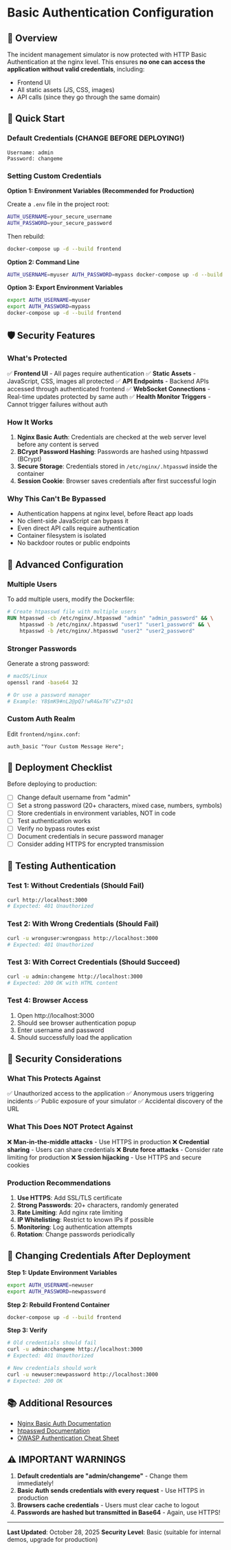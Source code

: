 # Basic Authentication Configuration

## 🔐 Overview

The incident management simulator is now protected with HTTP Basic Authentication at the nginx level. This ensures **no one can access the application without valid credentials**, including:
- Frontend UI
- All static assets (JS, CSS, images)
- API calls (since they go through the same domain)

## 🚀 Quick Start

### Default Credentials (CHANGE BEFORE DEPLOYING!)

```
Username: admin
Password: changeme
```

### Setting Custom Credentials

**Option 1: Environment Variables (Recommended for Production)**

Create a `.env` file in the project root:

```bash
AUTH_USERNAME=your_secure_username
AUTH_PASSWORD=your_secure_password
```

Then rebuild:

```bash
docker-compose up -d --build frontend
```

**Option 2: Command Line**

```bash
AUTH_USERNAME=myuser AUTH_PASSWORD=mypass docker-compose up -d --build frontend
```

**Option 3: Export Environment Variables**

```bash
export AUTH_USERNAME=myuser
export AUTH_PASSWORD=mypass
docker-compose up -d --build frontend
```

## 🛡️ Security Features

### What's Protected

✅ **Frontend UI** - All pages require authentication
✅ **Static Assets** - JavaScript, CSS, images all protected
✅ **API Endpoints** - Backend APIs accessed through authenticated frontend
✅ **WebSocket Connections** - Real-time updates protected by same auth
✅ **Health Monitor Triggers** - Cannot trigger failures without auth

### How It Works

1. **Nginx Basic Auth**: Credentials are checked at the web server level before any content is served
2. **BCrypt Password Hashing**: Passwords are hashed using htpasswd (BCrypt)
3. **Secure Storage**: Credentials stored in `/etc/nginx/.htpasswd` inside the container
4. **Session Cookie**: Browser saves credentials after first successful login

### Why This Can't Be Bypassed

- Authentication happens at nginx level, before React app loads
- No client-side JavaScript can bypass it
- Even direct API calls require authentication
- Container filesystem is isolated
- No backdoor routes or public endpoints

## 🔧 Advanced Configuration

### Multiple Users

To add multiple users, modify the Dockerfile:

```dockerfile
# Create htpasswd file with multiple users
RUN htpasswd -cb /etc/nginx/.htpasswd "admin" "admin_password" && \
    htpasswd -b /etc/nginx/.htpasswd "user1" "user1_password" && \
    htpasswd -b /etc/nginx/.htpasswd "user2" "user2_password"
```

### Stronger Passwords

Generate a strong password:

```bash
# macOS/Linux
openssl rand -base64 32

# Or use a password manager
# Example: Y8$mK9#nL2@pQ7!wR4&xT6^vZ3*sD1
```

### Custom Auth Realm

Edit `frontend/nginx.conf`:

```nginx
auth_basic "Your Custom Message Here";
```

## 📝 Deployment Checklist

Before deploying to production:

- [ ] Change default username from "admin"
- [ ] Set a strong password (20+ characters, mixed case, numbers, symbols)
- [ ] Store credentials in environment variables, NOT in code
- [ ] Test authentication works
- [ ] Verify no bypass routes exist
- [ ] Document credentials in secure password manager
- [ ] Consider adding HTTPS for encrypted transmission

## 🧪 Testing Authentication

### Test 1: Without Credentials (Should Fail)

```bash
curl http://localhost:3000
# Expected: 401 Unauthorized
```

### Test 2: With Wrong Credentials (Should Fail)

```bash
curl -u wronguser:wrongpass http://localhost:3000
# Expected: 401 Unauthorized
```

### Test 3: With Correct Credentials (Should Succeed)

```bash
curl -u admin:changeme http://localhost:3000
# Expected: 200 OK with HTML content
```

### Test 4: Browser Access

1. Open http://localhost:3000
2. Should see browser authentication popup
3. Enter username and password
4. Should successfully load the application

## 🚨 Security Considerations

### What This Protects Against

✅ Unauthorized access to the application
✅ Anonymous users triggering incidents
✅ Public exposure of your simulator
✅ Accidental discovery of the URL

### What This Does NOT Protect Against

❌ **Man-in-the-middle attacks** - Use HTTPS in production
❌ **Credential sharing** - Users can share credentials
❌ **Brute force attacks** - Consider rate limiting for production
❌ **Session hijacking** - Use HTTPS and secure cookies

### Production Recommendations

1. **Use HTTPS**: Add SSL/TLS certificate
2. **Strong Passwords**: 20+ characters, randomly generated
3. **Rate Limiting**: Add nginx rate limiting
4. **IP Whitelisting**: Restrict to known IPs if possible
5. **Monitoring**: Log authentication attempts
6. **Rotation**: Change passwords periodically

## 🔄 Changing Credentials After Deployment

**Step 1: Update Environment Variables**

```bash
export AUTH_USERNAME=newuser
export AUTH_PASSWORD=newpassword
```

**Step 2: Rebuild Frontend Container**

```bash
docker-compose up -d --build frontend
```

**Step 3: Verify**

```bash
# Old credentials should fail
curl -u admin:changeme http://localhost:3000
# Expected: 401 Unauthorized

# New credentials should work
curl -u newuser:newpassword http://localhost:3000
# Expected: 200 OK
```

## 📚 Additional Resources

- [Nginx Basic Auth Documentation](http://nginx.org/en/docs/http/ngx_http_auth_basic_module.html)
- [htpasswd Documentation](https://httpd.apache.org/docs/2.4/programs/htpasswd.html)
- [OWASP Authentication Cheat Sheet](https://cheatsheetseries.owasp.org/cheatsheets/Authentication_Cheat_Sheet.html)

## ⚠️ IMPORTANT WARNINGS

1. **Default credentials are "admin/changeme"** - Change them immediately!
2. **Basic Auth sends credentials with every request** - Use HTTPS in production
3. **Browsers cache credentials** - Users must clear cache to logout
4. **Passwords are hashed but transmitted in Base64** - Again, use HTTPS!

---

**Last Updated**: October 28, 2025
**Security Level**: Basic (suitable for internal demos, upgrade for production)

